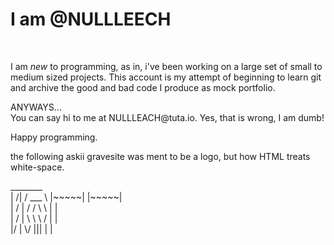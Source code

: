 <body>
<h1>
I am @NULLLEECH
</h1>
</br>
<p>
I am <i>new</i> to programming, as in, i've been working on a large set of small to medium sized projects.
This account is my attempt of beginning to learn git and archive the good and bad code I produce as mock portfolio.
</p>
<p>
ANYWAYS...</br>
You can say hi to me at NULLLEACH@tuta.io.
Yes, that is wrong, I am dumb!
</p>
<p>
Happy programming.
</p>
the following askii gravesite was ment to be a logo, but how HTML treats white-space.
<p class="logo">
          ________</br>
|   /|   / ___    \    |~~~~~|  |~~~~~|</br>
|  / |  / /   \    \   |        |</br>
| /  |  \ \    \   /   |        |</br>
|/   |   \/     |||    |        |</br>
</p>
</body>
